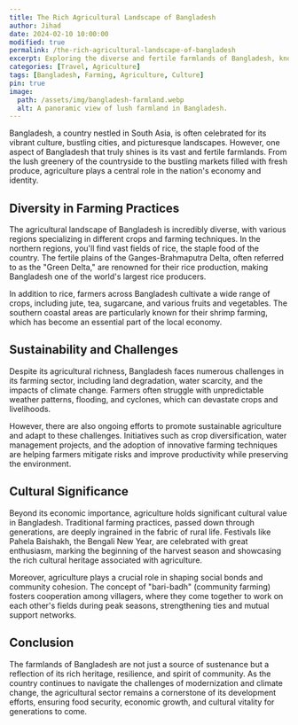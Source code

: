 ```yaml
---
title: The Rich Agricultural Landscape of Bangladesh
author: Jihad
date: 2024-02-10 10:00:00
modified: true
permalink: /the-rich-agricultural-landscape-of-bangladesh
excerpt: Exploring the diverse and fertile farmlands of Bangladesh, known for their productivity and cultural significance.
categories: [Travel, Agriculture]
tags: [Bangladesh, Farming, Agriculture, Culture]
pin: true
image:
  path: /assets/img/bangladesh-farmland.webp
  alt: A panoramic view of lush farmland in Bangladesh.
---
```



Bangladesh, a country nestled in South Asia, is often celebrated for its vibrant culture, bustling cities, and picturesque landscapes. However, one aspect of Bangladesh that truly shines is its vast and fertile farmlands. From the lush greenery of the countryside to the bustling markets filled with fresh produce, agriculture plays a central role in the nation's economy and identity.

## Diversity in Farming Practices

The agricultural landscape of Bangladesh is incredibly diverse, with various regions specializing in different crops and farming techniques. In the northern regions, you'll find vast fields of rice, the staple food of the country. The fertile plains of the Ganges-Brahmaputra Delta, often referred to as the "Green Delta," are renowned for their rice production, making Bangladesh one of the world's largest rice producers.

In addition to rice, farmers across Bangladesh cultivate a wide range of crops, including jute, tea, sugarcane, and various fruits and vegetables. The southern coastal areas are particularly known for their shrimp farming, which has become an essential part of the local economy.

## Sustainability and Challenges

Despite its agricultural richness, Bangladesh faces numerous challenges in its farming sector, including land degradation, water scarcity, and the impacts of climate change. Farmers often struggle with unpredictable weather patterns, flooding, and cyclones, which can devastate crops and livelihoods.

However, there are also ongoing efforts to promote sustainable agriculture and adapt to these challenges. Initiatives such as crop diversification, water management projects, and the adoption of innovative farming techniques are helping farmers mitigate risks and improve productivity while preserving the environment.

## Cultural Significance

Beyond its economic importance, agriculture holds significant cultural value in Bangladesh. Traditional farming practices, passed down through generations, are deeply ingrained in the fabric of rural life. Festivals like Pahela Baishakh, the Bengali New Year, are celebrated with great enthusiasm, marking the beginning of the harvest season and showcasing the rich cultural heritage associated with agriculture.

Moreover, agriculture plays a crucial role in shaping social bonds and community cohesion. The concept of "bari-badh" (community farming) fosters cooperation among villagers, where they come together to work on each other's fields during peak seasons, strengthening ties and mutual support networks.

## Conclusion

The farmlands of Bangladesh are not just a source of sustenance but a reflection of its rich heritage, resilience, and spirit of community. As the country continues to navigate the challenges of modernization and climate change, the agricultural sector remains a cornerstone of its development efforts, ensuring food security, economic growth, and cultural vitality for generations to come.
